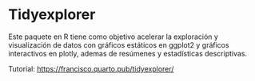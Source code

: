 # Tidyexplorer

Este paquete en R tiene como objetivo acelerar la exploración y visualización de datos con gráficos estáticos en ggplot2 y gráficos interactivos en plotly, ademas de resúmenes y estadísticas descriptivas.

Tutorial: https://francisco.quarto.pub/tidyexplorer/